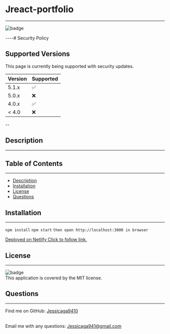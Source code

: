 # Jreact-portfolio
  ------
![badge](https://img.shields.io/badge/license-MIT-ff69b4)

----# Security Policy

## Supported Versions

This page is currently being supported with security updates.

| Version | Supported          |
| ------- | ------------------ |
| 5.1.x   | :white_check_mark: |
| 5.0.x   | :x:                |
| 4.0.x   | :white_check_mark: |
| < 4.0   | :x:                |


--


## Description
------


 ## Table of Contents
------
- [Description](#description)
- [Installation](#installation)
- [License](#license)
- [Questions](#questions)

## Installation
------
`npm install` `npm start` `then open http://localhost:3000 in browser`

[Deployed on Netlify Click to follow link.](https://taupe-torrone-cc9586.netlify.app)

## License
------
![badge](https://img.shields.io/badge/license-MIT-ff69b4)
<br />
This application is covered by the MIT license. 

## Questions
------
Find me on GitHub: [Jessicaga9410](https://github.com/Jessicaga9410)<br />
<br />

Email me with any questions: Jessicaga941@gmail.com<br /><br />


